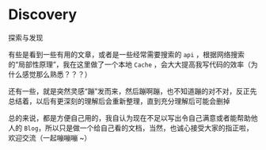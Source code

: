 # Discovery

探索与发现

有些是看到一些有用的文章，或者是一些经常需要搜索的 `api` ，根据网络搜索的“局部性原理”，我在这里做了一个本地 `Cache` ，会大大提高我写代码的效率（为什么感觉那么熟悉？？？）

还有一些，就是突然灵感“蹦”发而来，然后蹦啊蹦，也不知道蹦的对不对，反正先总结着，以后有更深刻的理解后会重新整理，直到充分理解后可能会删掉

总的来说，都是方便自己用的，我自认为现在不足以写出令自己满意或者能帮助他人的 `Blog`，所以只是做一个给自己看的文档，当然，也诚心接受大家的指正啦，欢迎交流（一起嘣嘣嘣 ~）
